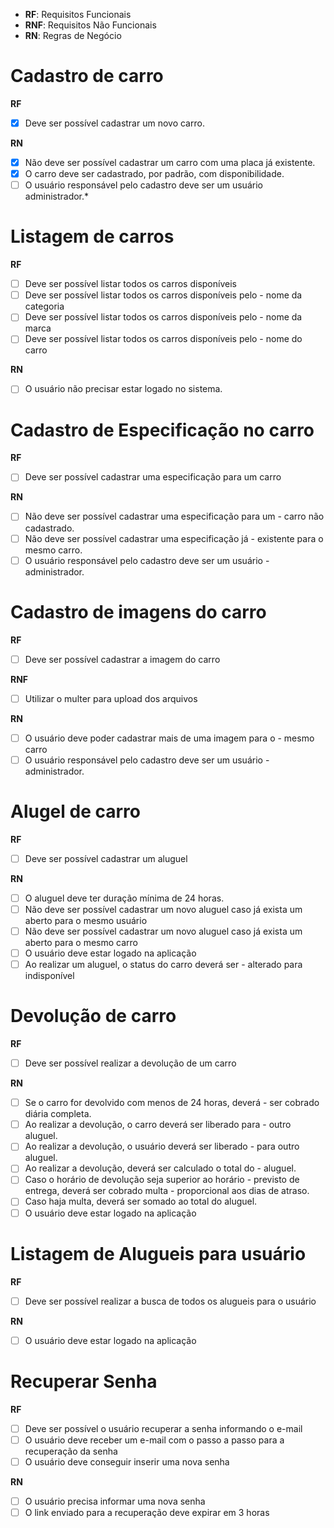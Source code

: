 - **RF**: Requisitos Funcionais
- **RNF**: Requisitos Não Funcionais
- **RN**: Regras de Negócio

# Cadastro de carro

**RF**

- [x] Deve ser possível cadastrar um novo carro.

**RN**

- [x] Não deve ser possível cadastrar um carro com uma placa já existente.
- [x] O carro deve ser cadastrado, por padrão, com disponibilidade.
- [ ] O usuário responsável pelo cadastro deve ser um usuário administrador.\*

# Listagem de carros

**RF**

- [ ] Deve ser possível listar todos os carros disponíveis
- [ ] Deve ser possível listar todos os carros disponíveis pelo - nome da categoria
- [ ] Deve ser possível listar todos os carros disponíveis pelo - nome da marca
- [ ] Deve ser possível listar todos os carros disponíveis pelo - nome do carro

**RN**

- [ ] O usuário não precisar estar logado no sistema.

# Cadastro de Especificação no carro

**RF**

- [ ] Deve ser possível cadastrar uma especificação para um carro

**RN**

- [ ] Não deve ser possível cadastrar uma especificação para um - carro não cadastrado.
- [ ] Não deve ser possível cadastrar uma especificação já - existente para o mesmo carro.
- [ ] O usuário responsável pelo cadastro deve ser um usuário - administrador.

# Cadastro de imagens do carro

**RF**

- [ ] Deve ser possível cadastrar a imagem do carro

**RNF**

- [ ] Utilizar o multer para upload dos arquivos

**RN**

- [ ] O usuário deve poder cadastrar mais de uma imagem para o - mesmo carro
- [ ] O usuário responsável pelo cadastro deve ser um usuário - administrador.

# Alugel de carro

**RF**

- [ ] Deve ser possível cadastrar um aluguel

**RN**

- [ ] O aluguel deve ter duração mínima de 24 horas.
- [ ] Não deve ser possível cadastrar um novo aluguel caso já exista um aberto para o mesmo usuário
- [ ] Não deve ser possível cadastrar um novo aluguel caso já exista um aberto para o mesmo carro
- [ ] O usuário deve estar logado na aplicação
- [ ] Ao realizar um aluguel, o status do carro deverá ser - alterado para indisponível

# Devolução de carro

**RF**

- [ ] Deve ser possível realizar a devolução de um carro

**RN**

- [ ] Se o carro for devolvido com menos de 24 horas, deverá - ser cobrado diária completa.
- [ ] Ao realizar a devolução, o carro deverá ser liberado para - outro aluguel.
- [ ] Ao realizar a devolução, o usuário deverá ser liberado - para outro aluguel.
- [ ] Ao realizar a devolução, deverá ser calculado o total do - aluguel.
- [ ] Caso o horário de devolução seja superior ao horário - previsto de entrega, deverá ser cobrado multa - proporcional aos dias de atraso.
- [ ] Caso haja multa, deverá ser somado ao total do aluguel.
- [ ] O usuário deve estar logado na aplicação

# Listagem de Alugueis para usuário

**RF**

- [ ] Deve ser possível realizar a busca de todos os alugueis para o usuário

**RN**

- [ ] O usuário deve estar logado na aplicação

# Recuperar Senha

**RF**

- [ ] Deve ser possível o usuário recuperar a senha informando o e-mail
- [ ] O usuário deve receber um e-mail com o passo a passo para a recuperação da senha
- [ ] O usuário deve conseguir inserir uma nova senha

**RN**

- [ ] O usuário precisa informar uma nova senha
- [ ] O link enviado para a recuperação deve expirar em 3 horas
